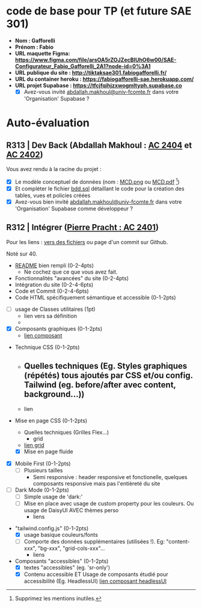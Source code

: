 # code de base pour TP (et future SAE 301)

- **Nom : Gafforelli**
- **Prénom : Fabio**
- **URL maquette Figma: https://www.figma.com/file/arsOA5rZOJZecBlUhO6w00/SAE-Configurateur_Fabio_Gafforelli_2A1?node-id=0%3A1**
- **URL publique du site : http://tiktaksae301.fabiogafforelli.fr/**
- **URL du container heroku : https://fabiogafforelli-sae.herokuapp.com/**
- **URL projet Supabase : https://tfcjfqihjzxwogmltyph.supabase.co**
  - [x] Avez-vous invité abdallah.makhoul@univ-fcomte.fr dans votre 'Organisation' Supabase ?

# Auto-évaluation

## R313 | Dev Back (Abdallah Makhoul : [AC 2404](https://moodle.univ-fcomte.fr/mod/assign/view.php?id=612670) et [AC 2402](https://moodle.univ-fcomte.fr/mod/assign/view.php?id=612669))

Vous avez rendu à la racine du projet :

- [x] Le modèle conceptuel de données (nom : [MCD.png](/MCD.png) ou [MCD.pdf](/MCD.pdf) [^1])
- [x] Et compléter le fichier [bdd.sql](/bdd.sql) détaillant le code pour la création des tables, vues et policies créées
- [x] Avez-vous bien invité abdallah.makhoul@univ-fcomte.fr dans votre 'Organisation' Supabase comme développeur ?

## R312 | Intégrer ([Pierre Pracht : AC 2401](https://moodle.univ-fcomte.fr/mod/assign/view.php?id=612668))

Pour les liens :
[vers des fichiers](https://docs.github.com/en/repositories/managing-your-repositorys-settings-and-features/customizing-your-repository/about-readmes#relative-links-and-image-paths-in-readme-files) ou page d'un commit sur Github.

Noté sur 40.

- [README](/README.md) bien rempli (0-2-4pts)
  - Ne cochez que ce que vous avez fait.
- Fonctionnalités "avancées" du site (0-2-4pts)
- Intégration du site (0-2-4-6pts)
- Code et Commit (0-2-4-6pts)
- Code HTML spécifiquement sémantique et accessible (0-1-2pts)

- [ ] usage de Classes utilitaires (1pt)
  - lien vers sa définition
  - 
- [x] Composants graphiques (0-1-2pts)
  - [lien composant](/src/components/FormMontreCarree.vue)
- Technique CSS (0-1-2pts)
  - Quelles techniques (Eg. Styles graphiques (répétés) tous ajoutés par CSS et/ou
    config. Tailwind (eg. before/after avec content, background...))
    - 
  - lien 
- Mise en page CSS (0-1-2pts)
  - Quelles techniques (Grilles Flex...)
    - grid 
  - [lien grid](/src/pages/index.vue#L56)

  - [x] Mise en page fluide
- [x] Mobile First (0-1-2pts)
  - [ ] Plusieurs tailles
    - Semi responsive : header responsive et fonctionelle, quelques composants responsive mais pas l'entièreté du site
- [ ] Dark Mode (0-1-2pts)
  - [ ] Simple usage de 'dark:'
  - [ ] Mise en place avec usage de custom property pour les couleurs. Ou usage de DaisyUI AVEC thèmes perso
    - liens
- "tailwind.config.js" (0-1-2pts)
  - [x] usage basique couleurs/fonts
  - [ ] Comporte des données supplémentaires (utilisées !). Eg: "content-xxx", "bg-xxx", "grid-cols-xxx"...
    - liens
- Composants "accessibles" (0-1-2pts)
  - [x] textes "accessibles" (eg. 'sr-only')
  - [x] Contenu accessible ET Usage de composants étudié pour accessibilité (Eg. HeadlessUI)
  [lien composant headlessUI](/src/components/FormMontreCarree.vue#L101)

[^1]: Supprimez les mentions inutiles.
